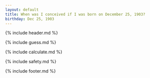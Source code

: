 ```yaml
---
layout: default
title: When was I conceived if I was born on December 25, 1903?
birthday: Dec 25, 1903
---
```


{% include header.md %}

{% include guess.md %}

{% include calculate.md %}

{% include safety.md %}

{% include footer.md %}



